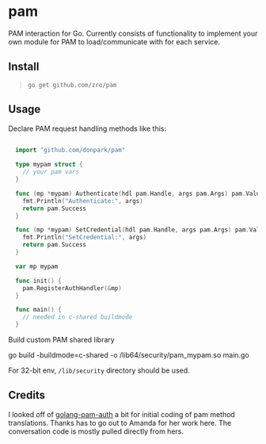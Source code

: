 # pam

PAM interaction for Go.  Currently consists of functionality to implement your own module
for PAM to load/communicate with for each service.

## Install

> `go get github.com/zro/pam`

## Usage

Declare PAM request handling methods like this:

```go

  import "github.com/donpark/pam"
  
  type mypam struct {
    // your pam vars
  }

  func (mp *mypam) Authenticate(hdl pam.Handle, args pam.Args) pam.Value {
    fmt.Println("Authenticate:", args)
    return pam.Success
  }

  func (mp *mypam) SetCredential(hdl pam.Handle, args pam.Args) pam.Value {
    fmt.Println("SetCredential:", args)
    return pam.Success
  }

  var mp mypam

  func init() {
    pam.RegisterAuthHandler(&mp)
  }

  func main() {
    // needed in c-shared buildmode
  }
```

Build custom PAM shared library

  go build -buildmode=c-shared -o /lib64/security/pam_mypam.so main.go

For 32-bit env, `/lib/security` directory should be used.

## Credits

I looked off of [golang-pam-auth](https://github.com/AmandaCameron/golang-pam-auth) a bit for
initial coding of pam method translations.  Thanks has to go out to Amanda for her work here.
The conversation code is mostly pulled directly from hers.
